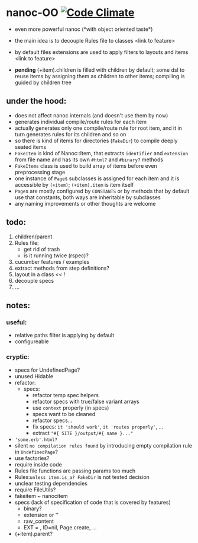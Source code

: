 # nanoc-OO [![Code Climate](https://codeclimate.com/badge.png)](https://codeclimate.com/github/sowcow/nanoc-oo)

* even more powerful nanoc (\*with object oriented taste\*)

* the main idea is to decouple Rules file to classes \<link to feature>

* by default files extensions are used to apply filters to layouts and items \<link to feature>

* **pending** (+item).children is filled with children by default; some dsl to reuse items by assigning them as children to other items; compiling is guided by children tree

## under the hood:

* does not affect nanoc internals (and doesn't use them by now)
* generates individual compile/route rules for each item
* actually generates only one compile/route rule for root item, and it in turn generates rules for its children and so on
* so there is kind of items for directories (`FakeDir`) to compile deeply seated items
* `FakeItem` is kind of Nanoc::Item, that extracts `identifier` and `extension` from file name and has its own `#html?` and `#binary?` methods
* `FakeItems` class is used to build array of items before even preprocessing stage
* one instance of `Page`s subclasses is assigned for each item and it is accessible by `(+item)`; `(+item).item` is item itself
* `Page`s are mostly configured by `CONSTANTS` or by methods that by default use that constants, both ways are inheritable by subclasses
* any naming improvements or other thoughts are welcome

## todo:

1. children/parent
1. Rules file:
    * get rid of trash
    * is it running twice (rspec)?
1. cucumber features / examples
1. extract methods from step definitions?
1. layout in a class << !
1. decouple specs
1. ...

## notes:
 
### useful:

 * relative paths filter is applying by default
 * configureable

### cryptic:

 * specs for UndefinedPage?
 * unused Hidable
 * refactor:
   * specs:
     * refactor temp spec helpers
     * refactor specs with true/false variant arrays
     * use `context` properly (in specs)
     * specs want to be cleaned
     * refactor specs...
     * fix specs: `it 'should work'`, `it 'routes properly'`, ...
     * extract `"#{ SITE }/output/#{ name }..."`
 * `'some.erb'.html?` 
 * silent `no compilation rules found` by introducing empty compilation rule in `UndefinedPage`?
 * use factories?  
 * require inside code
 * Rules file functions are passing params too much
 * Rules:`unless item.is_a? FakeDir` is not tested decision
 * unclear testing dependencies
 * require FileUtils?
 * fakeitem ~ nanocitem
 * specs (lack of specification of code that is covered by features)
   * binary?
   * extension or ''
   * raw_content
   * EXT = , ID=nil, Page.create, ...
 * (+item).parent?